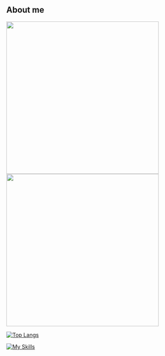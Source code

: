 ## About me

<tr><td><img src="https://github-profile-summary-cards.vercel.app/api/cards/profile-details?username=LCMs-YoRHa" width="400" /></td></tr>
<tr><td><img src="https://github-readme-stats-seven-henna-98.vercel.app/api?username=LCMs-YoRHa&include_all_commits=true&hide_border=true&show_icons=true&hide_rank=true" width="400"></td></tr>

[![Top Langs](https://github-readme-stats.vercel.app/api/top-langs/?username=LCMs-YoRHa&layout=donut)](https://github.com/anuraghazra/github-readme-stats)

 [![My Skills](https://skillicons.dev/icons?i=python,java,php,html,js,c,css,spring,idea,androidstudio,matlab,cloudflare,netlify,github,twitter,azure,linux,docker,kubernetes,bash,git,githubactions,md,mysql,redis,windows,vscode,ubuntu,obsidian,kali)](https://skillicons.dev)
